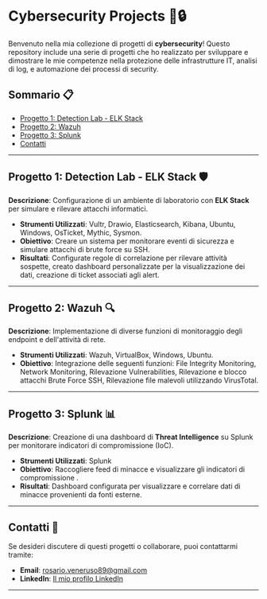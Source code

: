 # Cybersecurity Projects 🚨🔒

Benvenuto nella mia collezione di progetti di **cybersecurity**! Questo repository include una serie di progetti che ho realizzato per sviluppare e dimostrare le mie competenze nella protezione delle infrastrutture IT, analisi di log, e automazione dei processi di security.

## Sommario 📋
- [Progetto 1: Detection Lab - ELK Stack](https://github.com/RosarioVeneruso/Detection-Lab)
- [Progetto 2: Wazuh](#progetto-2-automazione-di-incident-response-con-bash)
- [Progetto 3: Splunk](#progetto-3-vulnerability-assessment-di-una-rete-locale)
- [Contatti](#contatti)

---

## Progetto 1: Detection Lab - ELK Stack 🛡️
**Descrizione**: Configurazione di un ambiente di laboratorio con **ELK Stack** per simulare e rilevare attacchi informatici.
- **Strumenti Utilizzati**: Vultr, Drawio, Elasticsearch, Kibana, Ubuntu, Windows, OsTicket, Mythic, Sysmon.
- **Obiettivo**: Creare un sistema per monitorare eventi di sicurezza e simulare attacchi di brute force su SSH.
- **Risultati**: Configurate regole di correlazione per rilevare attività sospette, creato dashboard personalizzate per la visualizzazione dei dati, creazione di ticket associati agli alert.

---

## Progetto 2: Wazuh 🔍
**Descrizione**: Implementazione di diverse funzioni di monitoraggio degli endpoint e dell'attività di rete.
- **Strumenti Utilizzati**: Wazuh, VirtualBox, Windows, Ubuntu.
- **Obiettivo**: Integrazione delle seguenti funzioni: File Integrity Monitoring, Network Monitoring, Rilevazione Vulnerabilities, Rilevazione e blocco attacchi Brute Force SSH, Rilevazione file malevoli utilizzando VirusTotal.


---

## Progetto 3: Splunk 📊
**Descrizione**: Creazione di una dashboard di **Threat Intelligence** su Splunk per monitorare indicatori di compromissione (IoC).
- **Strumenti Utilizzati**: Splunk
- **Obiettivo**: Raccogliere feed di minacce e visualizzare gli indicatori di compromissione .
- **Risultati**: Dashboard configurata per visualizzare e correlare dati di minacce provenienti da fonti esterne.

---

## Contatti 📧
Se desideri discutere di questi progetti o collaborare, puoi contattarmi tramite:
- **Email**: rosario.veneruso89@gmail.com
- **LinkedIn**: [Il mio profilo LinkedIn](https://linkedin.com/in/tuoprofilo)

---


